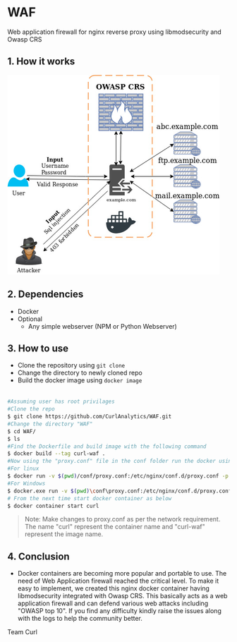 # WAF
Web application firewall for nginx reverse proxy using libmodsecurity and Owasp CRS

## 1. How it works
![Architecture](conf/Mod_security.jpg "Architecture")
## 2. Dependencies
- Docker
- Optional
  - Any simple webserver (NPM or Python Webserver)
## 3. How to use
- Clone the repository using `git clone`
- Change the directory to newly cloned repo
- Build the docker image using `docker image`
```bash

#Assuming user has root privilages
#Clone the repo
$ git clone https://github.com/CurlAnalytics/WAF.git
#Change the directory "WAF"
$ cd WAF/
$ ls
#Find the Dockerfile and build image with the following command
$ docker build --tag curl-waf .
#Now using the "proxy.conf" file in the conf folder run the docker using following command
#For linux
$ docker run -v $(pwd)/conf/proxy.conf:/etc/nginx/conf.d/proxy.conf -p 80:80 --name curl curl-waf
#For Windows
$ docker.exe run -v $(pwd)\conf\proxy.conf:/etc/nginx/conf.d/proxy.conf -p 80:80 --name curl curl-waf
# From the next time start docker container as below
$ docker container start curl
```
> Note: Make changes to proxy.conf as per the network requirement.
> The name "curl" represent the container name and "curl-waf" represent the image name.

## 4. Conclusion
- Docker containers are becoming more popular and portable to use. The need of Web Application firewall reached the critical level. To make it easy to implement, we created this nginx docker container having libmodsecurity integrated with Owasp CRS. This basically acts as a web application firewall and can defend various web attacks including "OWASP top 10". If you find any difficulty kindly raise the issues along with the logs to help the community better.


Team Curl
